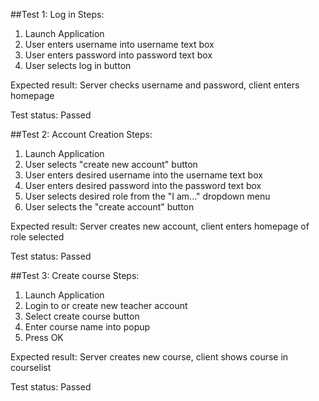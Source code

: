 ##Test 1: Log in
Steps:
1. Launch Application
2. User enters username into username text box
3. User enters password into password text box
4. User selects log in button

Expected result: Server checks username and password, client enters homepage

Test status: Passed


##Test 2: Account Creation
Steps:
1. Launch Application
2. User selects "create new account" button
3. User enters desired username into the username text box
4. User enters desired password into the password text box
5. User selects desired role from the "I am..." dropdown menu
6. User selects the "create account" button

Expected result: Server creates new account, client enters homepage
of role selected

Test status: Passed

##Test 3: Create course
Steps:
1. Launch Application
2. Login to or create new teacher account
3. Select create course button
4. Enter course name into popup
5. Press OK

Expected result: Server creates new course, client shows course in courselist

Test status: Passed
